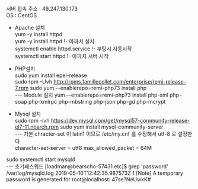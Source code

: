 서버 접속 주소 : 49.247.130.173  
OS : CentOS  

- Apache 설치  
yum -y install httpd    
yum -y install httpd                      !- 아파치 설치  
systemctl enable httpd.service            !- 부팅시 자동시작  
systemctl start httpd                     !- 아파치 서버 시작 

- PHP설치  
sudo yum install epel-release  
sudo rpm -Uvh http://rpms.famillecollet.com/enterprise/remi-release-7.rpm
sudo yum --enablerepo=remi-php73 install php  
--- Module 설치
yum --enablerepo=remi-php73 install php-xml php-soap php-xmlrpc php-mbstring php-json php-gd php-mcrypt  

- Mysql 설치  
sudo rpm -ivh https://dev.mysql.com/get/mysql57-community-release-el7-11.noarch.rpm
sudo yum install mysql-community-server  
--- 기본 chracter-set 이 latin1 이므로 /etc/my.cnf 를 수정해서 utf-8 로 설정한다  
    character-set-server = utf8
    max_allowed_packet = 64M

sudo systemctl start mysqld  
--- 초기패스워드
[loadman@bearscho-57431 etc]$ grep 'password' /var/log/mysqld.log
2019-05-10T12:42:35.987573Z 1 [Note] A temporary password is generated for root@localhost: 47se?NeUwkK#






